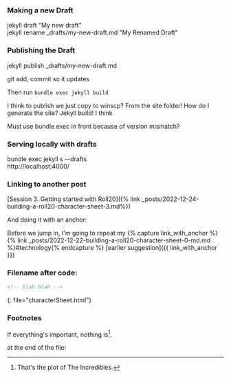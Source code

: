 ### Making a new Draft

jekyll draft "My new draft"  
jekyll rename _drafts/my-new-draft.md "My Renamed Draft"

### Publishing the Draft
jekyll publish _drafts/my-new-draft.md

git add, commit so it updates

Then run `bundle exec jekyll build`




I think to publish we just copy to winscp? From the site folder!
How do I generate the site?
Jekyll build! I think

Must use bundle exec in front because of version mismatch?

### Serving locally with drafts
bundle exec jekyll s --drafts  
http://localhost:4000/

### Linking to another post
[Session 3. Getting started with Roll20]({% link _posts/2022-12-24-building-a-roll20-character-sheet-3.md%}) 

And doing it with an anchor:

Before we jump in, I'm going to repeat my {% capture link_with_anchor %}{% link _posts/2022-12-22-building-a-roll20-character-sheet-0-md.md %}#technology{% endcapture %}
[earlier suggestion]({{ link_with_anchor }})

### Filename after code:
```html
<!-- blah blah -->
```
{: file="characterSheet.html"}

### Footnotes

If everything's important, nothing is[^1]. 

at the end of the file:

[^1]: That's the plot of The Incredibles.